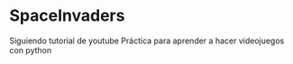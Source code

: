 # SpaceInvaders
Siguiendo tutorial de youtube
Práctica para aprender a hacer videojuegos con python
